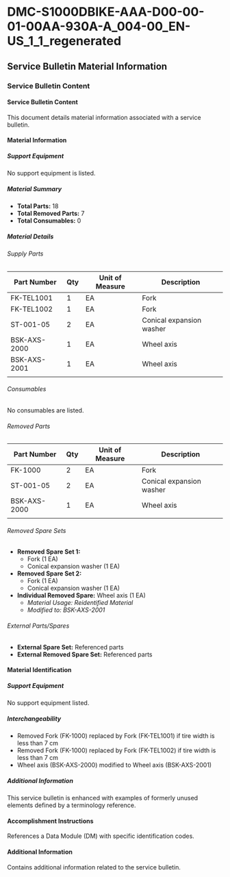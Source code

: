 # DMC-S1000DBIKE-AAA-D00-00-01-00AA-930A-A_004-00_EN-US_1_1_regenerated

## Service Bulletin Material Information

### Service Bulletin Content

#### Service Bulletin Content

This document details material information associated with a service bulletin.

#### Material Information

##### Support Equipment

No support equipment is listed.

##### Material Summary

*   **Total Parts:** 18
*   **Total Removed Parts:** 7
*   **Total Consumables:** 0

##### Material Details

###### Supply Parts

| Part Number | Qty | Unit of Measure | Description |
|---|---|---|---|
| FK-TEL1001 | 1 | EA | Fork |
| FK-TEL1002 | 1 | EA | Fork |
| ST-001-05 | 2 | EA | Conical expansion washer |
| BSK-AXS-2000 | 1 | EA | Wheel axis |
| BSK-AXS-2001 | 1 | EA | Wheel axis |
|   |   |   |   |

###### Consumables

No consumables are listed.

###### Removed Parts

| Part Number | Qty | Unit of Measure | Description |
|---|---|---|---|
| FK-1000 | 2 | EA | Fork |
| ST-001-05 | 2 | EA | Conical expansion washer |
| BSK-AXS-2000 | 1 | EA | Wheel axis |
|   |   |   |   |

###### Removed Spare Sets

*   **Removed Spare Set 1:**
    *   Fork (1 EA)
    *   Conical expansion washer (1 EA)
*   **Removed Spare Set 2:**
    *   Fork (1 EA)
    *   Conical expansion washer (1 EA)
*   **Individual Removed Spare:** Wheel axis (1 EA)
    *   _Material Usage: Reidentified Material_
    *   _Modified to: BSK-AXS-2001_

###### External Parts/Spares

*   **External Spare Set:** Referenced parts
*   **External Removed Spare Set:** Referenced parts

#### Material Identification

##### Support Equipment

No support equipment listed.

##### Interchangeability

*   Removed Fork (FK-1000) replaced by Fork (FK-TEL1001) if tire width is less than 7 cm
*   Removed Fork (FK-1000) replaced by Fork (FK-TEL1002) if tire width is less than 7 cm
*   Wheel axis (BSK-AXS-2000) modified to Wheel axis (BSK-AXS-2001)

##### Additional Information

This service bulletin is enhanced with examples of formerly unused elements defined by a terminology reference.

#### Accomplishment Instructions

References a Data Module (DM) with specific identification codes.

#### Additional Information

Contains additional information related to the service bulletin.